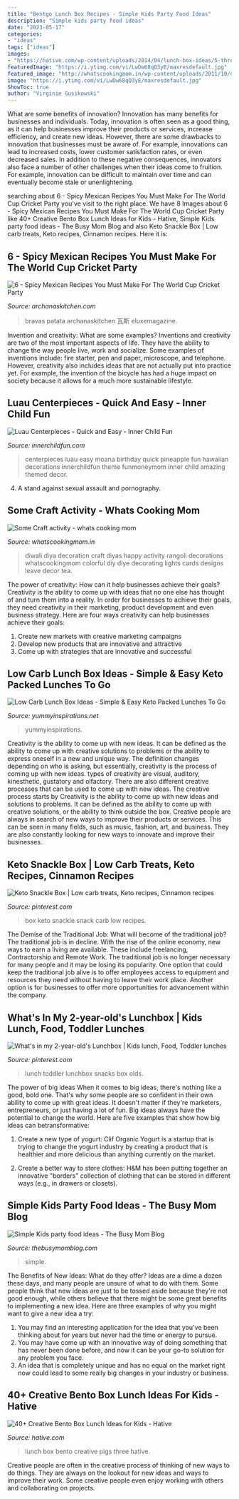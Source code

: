 ```yaml
---
title: "Bentgo Lunch Box Recipes - Simple Kids Party Food Ideas"
description: "Simple kids party food ideas"
date: "2023-05-17"
categories:
- "ideas"
tags: ["ideas"]
images:
- "https://hative.com/wp-content/uploads/2014/04/lunch-box-ideas/5-three-pigs-lunch-box.jpg"
featuredImage: "https://i.ytimg.com/vi/LwDw68qQ3yE/maxresdefault.jpg"
featured_image: "http://whatscookingmom.in/wp-content/uploads/2011/10/diwali14.jpg"
image: "https://i.ytimg.com/vi/LwDw68qQ3yE/maxresdefault.jpg"
ShowToc: true
author: "Virginie Gusikowski"
---
```



What are some benefits of innovation?
Innovation has many benefits for businesses and individuals. Today, innovation is often seen as a good thing, as it can help businesses improve their products or services, increase efficiency, and create new ideas. However, there are some drawbacks to innovation that businesses must be aware of. For example, innovations can lead to increased costs, lower customer satisfaction rates, or even decreased sales. In addition to these negative consequences, innovators also face a number of other challenges when their ideas come to fruition. For example, innovation can be difficult to maintain over time and can eventually become stale or unenlightening.

	

		
searching about 6 - Spicy Mexican Recipes You Must Make For The World Cup Cricket Party you've visit to the right place. We have 8 Images about 6 - Spicy Mexican Recipes You Must Make For The World Cup Cricket Party like 40+ Creative Bento Box Lunch Ideas for Kids - Hative, Simple Kids party food ideas - The Busy Mom Blog and also Keto Snackle Box | Low carb treats, Keto recipes, Cinnamon recipes. Here it is:
		
    
## 6 - Spicy Mexican Recipes You Must Make For The World Cup Cricket Party

<img loading=lazy src="https://www.archanaskitchen.com/media/k2/items/cache/9718d465a94defa52aaad0a33a25f2d7_XL.jpg" onerror="this.onerror=null;this.src='https://tse1.mm.bing.net/th?id=OIP.yykkkVk5fk1q_icANvWH-AHaLH&amp;pid=15.1';" alt="6 - Spicy Mexican Recipes You Must Make For The World Cup Cricket Party">

_Source: archanaskitchen.com_

>bravas patata archanaskitchen 瓦斯 eluxemagazine. 

	

Invention and creativity: What are some examples?
Inventions and creativity are two of the most important aspects of life. They have the ability to change the way people live, work and socialize. Some examples of inventions include: fire starter, pen and paper, microscope, and telephone. However, creativity also includes ideas that are not actually put into practice yet. For example, the invention of the bicycle has had a huge impact on society because it allows for a much more sustainable lifestyle.

    
## Luau Centerpieces - Quick And Easy - Inner Child Fun

<img loading=lazy src="https://innerchildfun.com/wp-content/uploads/2017/06/luau-centerpieces.jpg" onerror="this.onerror=null;this.src='https://tse1.mm.bing.net/th?id=OIP.OlJqoHIicRdY5JC_WlBRbAHaQY&amp;pid=15.1';" alt="Luau Centerpieces - Quick and Easy - Inner Child Fun">

_Source: innerchildfun.com_

>centerpieces luau easy moana birthday quick pineapple fun hawaiian decorations innerchildfun theme funmoneymom inner child amazing themed decor. 

	

4. A stand against sexual assault and pornography.

    
## Some Craft Activity - Whats Cooking Mom

<img loading=lazy src="http://whatscookingmom.in/wp-content/uploads/2011/10/diwali14.jpg" onerror="this.onerror=null;this.src='https://tse4.mm.bing.net/th?id=OIP.hF9dnqyi9-c_BPpq0_Y78AHaLH&amp;pid=15.1';" alt="Some Craft activity - whats cooking mom">

_Source: whatscookingmom.in_

>diwali diya decoration craft diyas happy activity rangoli decorations whatscookingmom colorful diy diye decorating lights cards designs leave decor tea. 

	

The power of creativity: How can it help businesses achieve their goals?
Creativity is the ability to come up with ideas that no one else has thought of and turn them into a reality. In order for businesses to achieve their goals, they need creativity in their marketing, product development and even business strategy. Here are four ways creativity can help businesses achieve their goals: 
1. Create new markets with creative marketing campaigns 
2. Develop new products that are innovative and attractive 
3. Come up with strategies that are innovative and successful 

    
## Low Carb Lunch Box Ideas - Simple &amp; Easy Keto Packed Lunches To Go

<img loading=lazy src="https://yummyinspirations.net/wp-content/uploads/2020/09/Low-Carb-Lunch-Box-Ideas-Simple-Easy-Keto-Packed-Lunches-To-Go-for-work-school-college-or-university-with-video.--512x1024.jpg" onerror="this.onerror=null;this.src='https://tse3.mm.bing.net/th?id=OIP.xfNhv0DC-SD9dNibk7vJKgHaO0&amp;pid=15.1';" alt="Low Carb Lunch Box Ideas - Simple &amp; Easy Keto Packed Lunches To Go">

_Source: yummyinspirations.net_

>yummyinspirations. 

	

Creativity is the ability to come up with new ideas. It can be defined as the ability to come up with creative solutions to problems or the ability to express oneself in a new and unique way. The definition changes depending on who is asking, but essentially, creativity is the process of coming up with new ideas. types of creativity are visual, auditory, kinesthetic, gustatory and olfactory. There are also different creative processes that can be used to come up with new ideas. The creative process starts by
Creativity is the ability to come up with new ideas and solutions to problems. It can be defined as the ability to come up with creative solutions, or the ability to think outside the box. Creative people are always in search of new ways to improve their products or services. This can be seen in many fields, such as music, fashion, art, and business. They are also constantly looking for new ways to innovate and improve their businesses.

    
## Keto Snackle Box | Low Carb Treats, Keto Recipes, Cinnamon Recipes

<img loading=lazy src="https://i.pinimg.com/originals/6c/95/50/6c955054e8fd39ec0dae8959ed148c46.png" onerror="this.onerror=null;this.src='https://tse3.mm.bing.net/th?id=OIP.NQFNW-66FgV9HUx-5LgR9wHaLG&amp;pid=15.1';" alt="Keto Snackle Box | Low carb treats, Keto recipes, Cinnamon recipes">

_Source: pinterest.com_

>box keto snackle snack carb low recipes. 

	

The Demise of the Traditional Job: What will become of the traditional job?
The traditional job is in decline. With the rise of the online economy, new ways to earn a living are available. These include freelancing, Contractorship and Remote Work. The traditional job is no longer necessary for many people and it may be losing its popularity. One option that could keep the traditional job alive is to offer employees access to equipment and resources they need without having to leave their work place. Another option is for businesses to offer more opportunities for advancement within the company.

    
## What&#039;s In My 2-year-old&#039;s Lunchbox | Kids Lunch, Food, Toddler Lunches

<img loading=lazy src="https://i.pinimg.com/736x/e8/b5/3c/e8b53ce01d2755691ee05ba0fb26ff54.jpg" onerror="this.onerror=null;this.src='https://tse2.mm.bing.net/th?id=OIP.qUnAC_Lkkw4WKa2waqYu0AHaLH&amp;pid=15.1';" alt="What&#039;s in my 2-year-old&#039;s Lunchbox | Kids lunch, Food, Toddler lunches">

_Source: pinterest.com_

>lunch toddler lunchbox snacks box olds. 

	

The power of big ideas
When it comes to big ideas, there's nothing like a good, bold one. That's why some people are so confident in their own ability to come up with great ideas. It doesn't matter if they're marketers, entrepreneurs, or just having a lot of fun. Big ideas always have the potential to change the world. Here are five examples that show how big ideas can betransformative:
1. Create a new type of yogurt: Clif Organic Yogurt is a startup that is trying to change the yogurt industry by creating a product that is healthier and more delicious than anything currently on the market.

2. Create a better way to store clothes: H&M has been putting together an innovative "borders" collection of clothing that can be stored in different ways (e.g., in drawers or closets).

    
## Simple Kids Party Food Ideas - The Busy Mom Blog

<img loading=lazy src="https://i.ytimg.com/vi/LwDw68qQ3yE/maxresdefault.jpg" onerror="this.onerror=null;this.src='https://tse4.mm.bing.net/th?id=OIP._AQpq2FZuh_VIlN23czgAAHaEK&amp;pid=15.1';" alt="Simple Kids party food ideas - The Busy Mom Blog">

_Source: thebusymomblog.com_

>simple. 

	

The Benefits of New Ideas: What do they offer?
Ideas are a dime a dozen these days, and many people are unsure of what to do with them. Some people think that new ideas are just to be tossed aside because they're not good enough, while others believe that there might be some great benefits to implementing a new idea. Here are three examples of why you might want to give a new idea a try: 
1. You may find an interesting application for the idea that you've been thinking about for years but never had the time or energy to pursue. 
2. You may have come up with an innovative way of doing something that has never been done before, and now it can be your go-to solution for any problem you face. 
3. An idea that is completely unique and has no equal on the market right now could lead to some really big changes in your industry or business.

    
## 40+ Creative Bento Box Lunch Ideas For Kids - Hative

<img loading=lazy src="https://hative.com/wp-content/uploads/2014/04/lunch-box-ideas/5-three-pigs-lunch-box.jpg" onerror="this.onerror=null;this.src='https://tse3.mm.bing.net/th?id=OIP.LGPC_Vjnf4aD5e14KmaVZQHaJ3&amp;pid=15.1';" alt="40+ Creative Bento Box Lunch Ideas for Kids - Hative">

_Source: hative.com_

>lunch box bento creative pigs three hative. 

	

Creative people are often in the creative process of thinking of new ways to do things. They are always on the lookout for new ideas and ways to improve their work. Some creative people even enjoy working with others and collaborating on projects.

